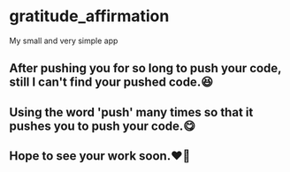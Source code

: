 # gratitude_affirmation
My small and very simple app



## After pushing you for so long to push your code, still I can't find your pushed code.😆
## Using the word 'push' many times so that it pushes you to push your code.😋
## Hope to see your work soon.❤️‍🔥
